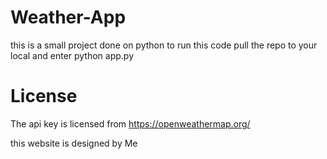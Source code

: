 # Weather-App

this is a small project done on python to run this code pull the repo to your local and enter python app.py


# License

The api key is licensed from https://openweathermap.org/

this website is designed by Me
